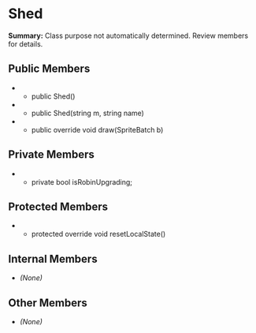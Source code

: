 # Shed

**Summary:** Class purpose not automatically determined. Review members for details.

## Public Members
- - public Shed()
- - public Shed(string m, string name)
- - public override void draw(SpriteBatch b)

## Private Members
- - private bool isRobinUpgrading;

## Protected Members
- - protected override void resetLocalState()

## Internal Members
- *(None)*

## Other Members
- *(None)*
